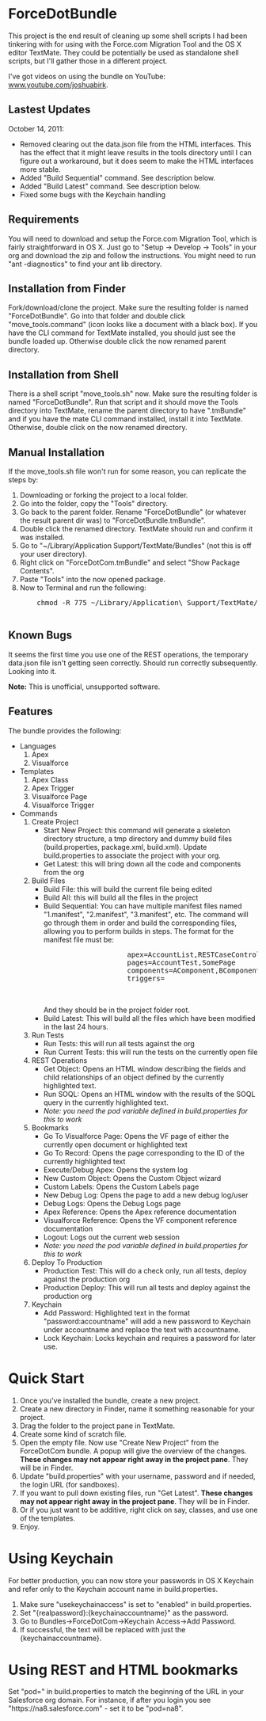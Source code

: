 <h1>ForceDotBundle</h1>
This project is the end result of cleaning up some shell scripts I had been tinkering with
for using with the Force.com Migration Tool and the OS X editor TextMate.  They could be 
potentially be used as standalone shell scripts, but I'll gather those in a different project.

I've got videos on using the bundle on YouTube: <a href="http://www.youtube.com/joshuabirk">www.youtube.com/joshuabirk</a>.

<h2>Lastest Updates</h2>
October 14, 2011:
<UL>
	<LI>Removed clearing out the data.json file from the HTML interfaces.  This has the effect that it might leave results in the tools directory until I 
		can figure out a workaround, but it does seem to make the HTML interfaces more stable.
	<LI>Added "Build Sequential" command.  See description below.
	<LI>Added "Build Latest" command.  See description below.
	<LI>Fixed some bugs with the Keychain handling
</UL>

<h2>Requirements</h2>
You will need to download and setup the Force.com Migration Tool, which is fairly straightforward 
in OS X.  Just go to "Setup -> Develop -> Tools" in your org and download the zip and follow the 
instructions.  You might need to run "ant -diagnostics" to find your ant lib directory.

<h2>Installation from Finder</h2>
Fork/download/clone the project.   Make sure the resulting folder is named "ForceDotBundle".  Go into that folder and 
double click "move_tools.command" (icon looks like a document with a black box).  If you have the CLI command 
for TextMate installed, you should just see the bundle loaded up.  Otherwise double click the now renamed parent directory.

<h2>Installation from Shell</h2>
There is a shell script "move_tools.sh" now. Make sure the resulting folder is named "ForceDotBundle".  Run that script and it should move the Tools directory into TextMate, rename the parent directory to have ".tmBundle" and if you have the mate CLI command installed, install it into TextMate.  Otherwise, double click on the now renamed directory.

<h2>Manual Installation</h2>
If the move_tools.sh file won't run for some reason, you can replicate the steps by:
<OL>
 <LI>Downloading or forking the project to a local folder.	
 <LI>Go into the folder, copy the "Tools" directory.
 <LI>Go back to the parent folder.  Rename "ForceDotBundle" (or whatever the result parent dir was) to "ForceDotBundle.tmBundle".
 <LI>Double click the renamed directory.  TextMate should run and confirm it was installed.
 <LI>Go to "~/Library/Application Support/TextMate/Bundles" (not this is off your user directory).
 <LI>Right click on "ForceDotCom.tmBundle" and select "Show Package Contents".
 <LI>Paste "Tools" into the now opened package.
 <LI>Now to Terminal and run the following: 
	<pre>
	chmod -R 775 ~/Library/Application\ Support/TextMate/Bundles/ForceDotCom.tmbundle/Tools
	</pre>	
</OL>

<h2>Known Bugs</H2>
It seems the first time you use one of the REST operations, the temporary data.json file isn't getting seen correctly.  Should run correctly 
subsequently.  Looking into it.	

<P>
<B>Note:</B> This is unofficial, unsupported software.
</P>	

<h2>Features</h2>	
<P>
The bundle provides the following:
<UL>
<LI>Languages
	<OL>
		<LI>Apex
		<LI>Visualforce
	</OL>
<LI>Templates	
	<OL>
		<LI>Apex Class
		<LI>Apex Trigger
		<LI>Visualforce Page
		<LI>Visualforce Trigger
	</OL>
<LI>Commands
	<OL>
		<LI>Create Project
		<UL>
			<LI>Start New Project: this command will generate a skeleton directory structure, a tmp directory and dummy build files (build.properties, package.xml, build.xml).  Update build.properties to associate the project with your org.
			<LI>Get Latest: this will bring down all the code and components from the org
		</UL>
		<LI>Build Files
		<UL>
			<LI>Build File: this will build the current file being edited
			<LI>Build All: this will build all the files in the project
			<LI>Build Sequential: You can have multiple manifest files named "1.manifest", "2.manifest", "3.manifest", etc.  The command will 
				go through them in order and build the corresponding files, allowing you to perform builds in steps.  The format for the manifest file must be:
				<pre>
					apex=AccountList,RESTCaseController
					pages=AccountTest,SomePage
					components=AComponent,BComponent
					triggers=
				</pre><BR/>
				And they should be in the project folder root.
			<LI>Build Latest: This will build all the files which have been modified in the last 24 hours.
		</UL>
		<LI>Run Tests
		<UL>
			<LI>Run Tests: this will run all tests against the org
			<LI>Run Current Tests: this will run the tests on the currently open file
		</UL>
		<LI>REST Operations
		<UL>
			<LI>Get Object: Opens an HTML window describing the fields and child relationships of an object defined by the currently highlighted text.
			<LI>Run SOQL: Opens an HTML window with the results of the SOQL query in the currently highlighted text.
			<LI><I>Note: you need the pod variable defined in build.properties for this to work</I>
		</UL>
		<LI>Bookmarks
		<UL>
			<LI>Go To Visualforce Page: Opens the VF page of either the currently open document or highlighted text
			<LI>Go To Record: Opens the page corresponding to the ID of the currently highlighted text
			<LI>Execute/Debug Apex: Opens the system log
			<LI>New Custom Object: Opens the Custom Object wizard
			<LI>Custom Labels: Opens the Custom Labels page
			<LI>New Debug Log: Opens the page to add a new debug log/user
			<LI>Debug Logs: Opens the Debug Logs page
			<LI>Apex Reference: Opens the Apex reference documentation
			<LI>Visualforce Reference: Opens the VF component reference documentation
			<LI>Logout: Logs out the current web session
			<LI><I>Note: you need the pod variable defined in build.properties for this to work</I>
		</UL>
		<LI>Deploy To Production
		<UL>
			<LI>Production Test: This will do a check only, run all tests, deploy against the production org
			<LI>Production Deploy: This will run all tests and deploy against the production org
		</UL>
		<LI>Keychain
		<UL>
			<LI>Add Password: Highlighted text in the format "password:accountname" will add a new password to Keychain under accountname and replace the text with accountname.
			<LI>Lock Keychain: Locks keychain and requires a password for later use.
		</UL>
	</OL>
</UL>
</P>


<P>
<H1>Quick Start</H1>
<OL>
	<LI>Once you've installed the bundle, create a new project.
	<LI>Create a new directory in Finder, name it something reasonable for your project.
	<LI>Drag the folder to the project pane in TextMate.
	<LI>Create some kind of scratch file.
	<LI>Open the empty file.  Now use "Create New Project" from the ForceDotCom bundle.  A popup will give the overview of the changes. <B>These changes may not appear right away in the project pane</B>.  They will be in Finder.
	<LI>Update "build.properties" with your username, password and if needed, the login URL (for sandboxes).
	<LI>If you want to pull down existing files, run "Get Latest". <B>These changes may not appear right away in the project pane</B>.  They will be in Finder.
	<LI>Or if you just want to be additive, right click on say, classes, and use one of the templates.
	<LI>Enjoy.
</OL>
</P>
<P>
<H1>Using Keychain</H1>
For better production, you can now store your passwords in OS X Keychain and refer only to the Keychain account name in build.properties.  
<OL>
	<LI>Make sure "usekeychainaccess" is set to "enabled" in build.properties.
	<LI>Set "{realpassword}:{keychainaccountname}" as the password.
	<LI>Go to Bundles->ForceDotCom->Keychain Access->Add Password.
	<LI>If successful, the text will be replaced with just the {keychainaccountname}.
</OL>
<P>
<H1>Using REST and HTML bookmarks</H1>
Set "pod=" in build.properties to match the beginning of the URL in your Salesforce org domain.  For instance, if after you login you see "https://na8.salesforce.com" - set it to be "pod=na8".
</P>		
		
	
</P>
